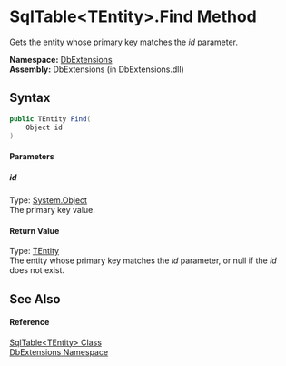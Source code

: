 SqlTable&lt;TEntity>.Find Method
================================
Gets the entity whose primary key matches the *id* parameter.

**Namespace:** [DbExtensions][1]  
**Assembly:** DbExtensions (in DbExtensions.dll)

Syntax
------

```csharp
public TEntity Find(
	Object id
)
```

#### Parameters

##### *id*
Type: [System.Object][2]  
The primary key value.

#### Return Value
Type: [TEntity][3]  
 The entity whose primary key matches the *id* parameter, or null if the *id* does not exist. 

See Also
--------

#### Reference
[SqlTable&lt;TEntity> Class][3]  
[DbExtensions Namespace][1]  

[1]: ../README.md
[2]: http://msdn.microsoft.com/en-us/library/e5kfa45b
[3]: README.md